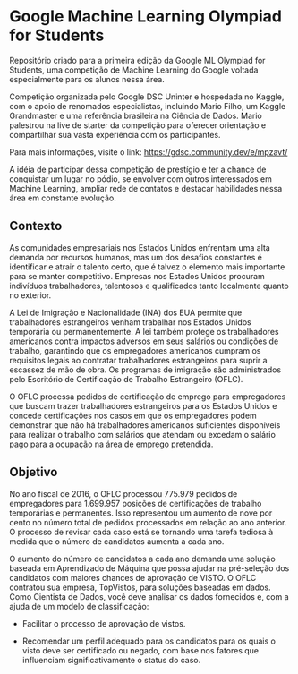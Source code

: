 # Google Machine Learning Olympiad for Students

Repositório criado para a primeira edição da Google ML Olympiad for Students, uma competição de Machine Learning do Google voltada especialmente para os alunos nessa área.

Competição organizada pelo Google DSC Uninter e hospedada no Kaggle, com o apoio de renomados especialistas, incluindo Mario Filho, um Kaggle Grandmaster e uma referência brasileira na Ciência de Dados. Mario palestrou na live de starter da competição para oferecer orientação e compartilhar sua vasta experiência com os participantes.

Para mais informações, visite o link: https://gdsc.community.dev/e/mpzavt/

A idéia de participar dessa competição de prestígio e ter a chance de conquistar um lugar no pódio, se envolver com outros interessados em Machine Learning, ampliar rede de contatos e destacar habilidades nessa área em constante evolução.

## Contexto

As comunidades empresariais nos Estados Unidos enfrentam uma alta demanda por recursos humanos, mas um dos desafios constantes é identificar e atrair o talento certo, que é talvez o elemento mais importante para se manter competitivo. Empresas nos Estados Unidos procuram indivíduos trabalhadores, talentosos e qualificados tanto localmente quanto no exterior.

A Lei de Imigração e Nacionalidade (INA) dos EUA permite que trabalhadores estrangeiros venham trabalhar nos Estados Unidos temporária ou permanentemente. A lei também protege os trabalhadores americanos contra impactos adversos em seus salários ou condições de trabalho, garantindo que os empregadores americanos cumpram os requisitos legais ao contratar trabalhadores estrangeiros para suprir a escassez de mão de obra. Os programas de imigração são administrados pelo Escritório de Certificação de Trabalho Estrangeiro (OFLC).

O OFLC processa pedidos de certificação de emprego para empregadores que buscam trazer trabalhadores estrangeiros para os Estados Unidos e concede certificações nos casos em que os empregadores podem demonstrar que não há trabalhadores americanos suficientes disponíveis para realizar o trabalho com salários que atendam ou excedam o salário pago para a ocupação na área de emprego pretendida.

## Objetivo

No ano fiscal de 2016, o OFLC processou 775.979 pedidos de empregadores para 1.699.957 posições de certificações de trabalho temporárias e permanentes. Isso representou um aumento de nove por cento no número total de pedidos processados em relação ao ano anterior. O processo de revisar cada caso está se tornando uma tarefa tediosa à medida que o número de candidatos aumenta a cada ano.

O aumento do número de candidatos a cada ano demanda uma solução baseada em Aprendizado de Máquina que possa ajudar na pré-seleção dos candidatos com maiores chances de aprovação de VISTO. O OFLC contratou sua empresa, TopVistos, para soluções baseadas em dados. Como Cientista de Dados, você deve analisar os dados fornecidos e, com a ajuda de um modelo de classificação:

- Facilitar o processo de aprovação de vistos.

- Recomendar um perfil adequado para os candidatos para os quais o visto deve ser certificado ou negado, com base nos fatores que influenciam significativamente o status do caso.
